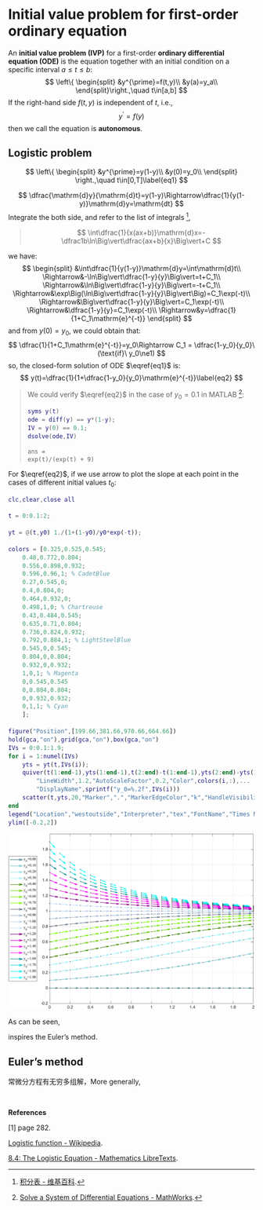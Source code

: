 



# Initial value problem for first-order ordinary equation

An **initial value problem (IVP)** for a first-order **ordinary differential equation (ODE)** is the equation together with an initial condition on a specific interval $a\le t\le b$:
$$
\left\{
\begin{split}
&y^{\prime}=f(t,y)\\
&y(a)=y_a\\
\end{split}\right.,\quad t\in[a,b]
$$
If the right-hand side $f(t,y)$ is independent of $t$, i.e.,
$$
y^\prime = f(y)
$$
then we call the equation is **autonomous**.

## Logistic problem


$$
\left\{
\begin{split}
&y^{\prime}=y(1-y)\\
&y(0)=y_0\\
\end{split}
\right.,\quad t\in[0,T]\label{eq1}
$$

$$
\dfrac{\mathrm{d}y}{\mathrm{d}t}=y(1-y)\Rightarrow\dfrac{1}{y(1-y)}\mathrm{d}y=\mathrm{dt}
$$
Integrate the both side, and refer to the list of integrals [^3], 

> $$
> \int\dfrac{1}{x(ax+b)}\mathrm{d}x=-\dfrac1b\ln\Big\vert\dfrac{ax+b}{x}\Big\vert+C
> $$

we have:
$$
\begin{split}
&\int\dfrac{1}{y(1-y)}\mathrm{d}y=\int\mathrm{d}t\\
\Rightarrow&-\ln\Big\vert\dfrac{1-y}{y}\Big\vert=t+C_1\\
\Rightarrow&\ln\Big\vert\dfrac{1-y}{y}\Big\vert=-t+C_1\\
\Rightarrow&\exp\Big(\ln\Big\vert\dfrac{1-y}{y}\Big\vert\Big)=C_1\exp(-t)\\
\Rightarrow&\Big\vert\dfrac{1-y}{y}\Big\vert=C_1\exp(-t)\\
\Rightarrow&\dfrac{1-y}{y}=C_1\exp(-t)\\
\Rightarrow&y=\dfrac{1}{1+C_1\mathrm{e}^{-t}}
\end{split}
$$
and from $y(0)=y_0$, we could obtain that:
$$
\dfrac{1}{1+C_1\mathrm{e}^{-t}}=y_0\Rightarrow C_1 = \dfrac{1-y_0}{y_0}\ (\text{if}\ y_0\ne1)
$$
so, the closed-form solution of ODE $\eqref{eq1}$ is:
$$
y(t)=\dfrac{1}{1+\dfrac{1-y_0}{y_0}\mathrm{e}^{-t}}\label{eq2}
$$

> We could verify $\eqref{eq2}$ in the case of $y_0=0.1$ in MATLAB [^4]:
>
> ```matlab
> syms y(t)
> ode = diff(y) == y*(1-y);
> IV = y(0) == 0.1;
> dsolve(ode,IV)
> ```
>
> ```
> ans =
> exp(t)/(exp(t) + 9)
> ```

For $\eqref{eq2}$, if we use arrow to plot the slope at each point in the cases of different initial values $t_0$:

```matlab
clc,clear,close all

t = 0:0.1:2;

yt = @(t,y0) 1./(1+(1-y0)/y0*exp(-t));

colors = [0.325,0.525,0.545;
    0.48,0.772,0.804;
    0.556,0.898,0.932;
    0.596,0.96,1; % CadetBlue
    0.27,0.545,0;
    0.4,0.804,0;
    0.464,0.932,0;
    0.498,1,0; % Chartreuse
    0.43,0.484,0.545;
    0.635,0.71,0.804;
    0.736,0.824,0.932;
    0.792,0.884,1; % LightSteelBlue
    0.545,0,0.545;
    0.804,0,0.804;
    0.932,0,0.932;
    1,0,1; % Magenta
    0,0.545,0.545
    0,0.804,0.804;
    0,0.932,0.932;
    0,1,1; % Cyan 
    ];

figure("Position",[199.66,381.66,970.66,664.66])
hold(gca,"on"),grid(gca,"on"),box(gca,"on")
IVs = 0:0.1:1.9;
for i = 1:numel(IVs)
    yts = yt(t,IVs(i));
    quiver(t(1:end-1),yts(1:end-1),t(2:end)-t(1:end-1),yts(2:end)-yts(1:end-1), ...
        "LineWidth",1.2,"AutoScaleFactor",0.2,"Color",colors(i,:),...
        "DisplayName",sprintf("y_0=%.2f",IVs(i)))
    scatter(t,yts,20,"Marker",".","MarkerEdgeColor","k","HandleVisibility","off")
end
legend("Location","westoutside","Interpreter","tex","FontName","Times New Roman")
ylim([-0.2,2])
```

![image-20231208175233438](https://raw.githubusercontent.com/HelloWorld-1017/blog-images/main/imgs/202312081753424.png)

As can be seen, 









inspires the Euler’s method.

## Euler’s method

常微分方程有无穷多组解，More generally, 







<br>

**References**

[1] page 282.

[Logistic function - Wikipedia](https://en.wikipedia.org/wiki/Logistic_function).

[8.4: The Logistic Equation - Mathematics LibreTexts](https://math.libretexts.org/Bookshelves/Calculus/Calculus_(OpenStax)/08%3A_Introduction_to_Differential_Equations/8.04%3A_The_Logistic_Equation).

[^3]: [积分表 - 维基百科](https://zh.wikipedia.org/zh-my/%E7%A7%AF%E5%88%86%E8%A1%A8).
[^4]: [Solve a System of Differential Equations - MathWorks](https://ww2.mathworks.cn/help/symbolic/solve-a-system-of-differential-equations.html).





